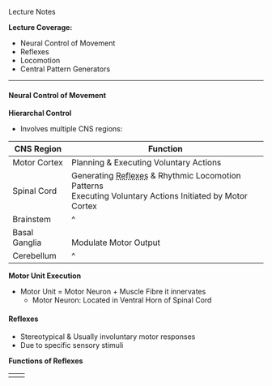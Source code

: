 Lecture Notes

**Lecture Coverage:**
- Neural Control of Movement
- Reflexes
- Locomotion
- Central Pattern Generators

---
#### **Neural Control of Movement**
**Hierarchal Control**
- Involves multiple CNS regions:

| CNS Region    | Function                                                                                                                                                      |
| ------------- | ------------------------------------------------------------------------------------------------------------------------------------------------------------- |
| Motor Cortex  | Planning & Executing Voluntary Actions                                                                                                                        |
| Spinal Cord   | Generating <abbr Title="Stereotypical Motor Patterns">Reflexes</abbr> & Rhythmic Locomotion Patterns<br>Executing Voluntary Actions Initiated by Motor Cortex |
| Brainstem     | ^                                                                                                                                                             |
| Basal Ganglia | <br>Modulate Motor Output                                                                                                                                     |
| Cerebellum    | ^                                                                                                                                                             |

**Motor Unit Execution**
- Motor Unit = Motor Neuron + Muscle Fibre it innervates
	- Motor Neuron: Located in Ventral Horn of Spinal Cord


#### **Reflexes**
- Stereotypical & Usually involuntary motor responses
- Due to specific sensory stimuli

**Functions of Reflexes**

|     |     |
| --- | --- |
|     |     |
